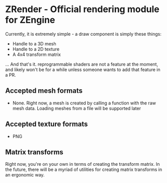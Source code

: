 # ZRender - Official rendering module for ZEngine

Currently, it is extremely simple - a draw component is simply these things:
- Handle to a 3D mesh
- Handle to a 2D texture
- A 4x4 transform matrix

... And that's it. reprogrammable shaders are not a feature at the moment, and likely won't be for a while unless someone wants to add that feature in a PR.

## Accepted mesh formats
- None. Right now, a mesh is created by calling a function with the raw mesh data. Loading meshes from a file will be supported later

## Accepted texture formats
- PNG

## Matrix transforms
Right now, you're on your own in terms of creating the transform matrix. In the future, there will be a myriad of utilities for creating matrix transforms in an ergonomic way.

